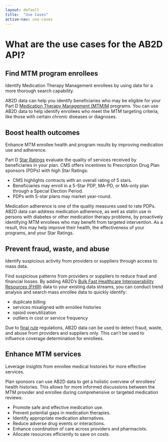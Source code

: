 ```yaml
---
layout: default
title:  "Use Cases"
active-nav: use-cases
---
```


# What are the use cases for the AB2D API?

## Find MTM program enrollees
Identify Medication Therapy Management enrollees by using data for a more thorough search capability.

AB2D data can help you identify beneficiaries who may be eligible for your Part D [Medication Therapy Management (MTM)M](https://www.cms.gov/medicare/coverage/prescription-drug-coverage-contracting/medication-therapy-management) programs. You can use AB2D data to help identify enrollees who meet the MTM targeting criteria, like those with certain chronic diseases or diagnoses.

## Boost health outcomes
Enhance MTM enrollee health and program results by improving medication use and adherence.

Part D [Star Ratings](https://www.cms.gov/medicare/health-drug-plans/part-c-d-performance-data) evaluate the quality of services received by beneficiaries in your plan. CMS offers incentives to Prescription Drug Plan sponsors (PDPs) with high Star Ratings:

- CMS highlights contracts with an overall rating of 5 stars.
- Beneficiaries may enroll in a 5-Star PDP, MA-PD, or MA-only plan through a Special Election Period.
- PDPs with 5-star plans may market year-round.

Medication adherence is one of the quality measures used to rate PDPs. AB2D data can address medication adherence, as well as statin use in persons with diabetes or other medication therapy problems, by proactively identifying MTM enrollees who may benefit from targeted intervention. As a result, this may help improve their health, the effectiveness of your programs, and your Star Ratings.

## Prevent fraud, waste, and abuse
Identify suspicious activity from providers or suppliers through access to mass data.

Find suspicious patterns from providers or suppliers to reduce fraud and financial losses. By adding AB2D’s [Bulk Fast Healthcare Interoperability Resources (FHIR)](https://www.hl7.org/fhir/overview.html) data to your existing data streams, you can conduct trend analysis and search mass enrollee data to quickly identify:

- duplicate billing
- services misaligned with enrollee histories
- opioid overutilization
- outliers in cost or service frequency

Due to [final rule](https://www.federalregister.gov/documents/2019/04/16/2019-06822/medicare-and-medicaid-programs-policy-and-technical-changes-to-the-medicare-advantage-medicare) regulations, AB2D data can be used to detect fraud, waste, and abuse from providers and suppliers only. This can’t be used to influence coverage determination for enrollees.

## Enhance MTM services
Leverage insights from enrollee medical histories for more effective services.

Plan sponsors can use AB2D data to get a holistic overview of enrollees' health histories. This allows for more informed discussions between the MTM provider and enrollee during comprehensive or targeted medication reviews:

- Promote safe and effective medication use.
- Prevent potential gaps in medication therapies.
- Identify appropriate medication alternatives.
- Reduce adverse drug events or interactions.
- Enhance coordination of care across providers and pharmacists.
- Allocate resources efficiently to save on costs.
